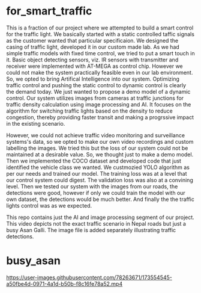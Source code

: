 # for_smart_traffic
This is a fraction of our project where we attempted to build a smart control for the traffic light. We basically started with a static controlled taffic signals as the customer wanted that particular specificaion. We designed the casing of traffic light, developed it in our custom made lab. As we had simple traffic models with fixed time control, we tried to put a smart touch in it. Basic object detecting sensors, viz. IR sensors with transmitter and receiver were implemented with AT-MEGA as control chip. However we could not make the system practically feasible even in our lab environment.
So, we opted to bring Artifical Intelligence into our system. Optimizing traffic control and pushing the static control to dynamic control is clearly the demand today. We just wanted to propose a demo model of a dynamic control. Our system utilizes images from cameras at traffic junctions for traffic density calculation using image processing and AI. It focuses on the algorithm for switching traffic lights based on the density to reduce congestion, thereby providing faster transit and making a progrssive impact in the existing scenario.

However, we could not achieve traffic video monitoring and surveillance systems's data, so we opted to make our own video recordings and custom labelling the images. We tried this but the loss of our system could not be maintained at a desirable value.  So, we thought just to make a demo model. Then we implemented the COCO dataset and developed code that just identified the vehicle class we wanted. We custmozied YOLO algorithm as per our needs and trained our model. The training loss was at a level that our control system could digest. The validation loss was also at a convining level. Then we tested our system with the images from our roads, the detections were good, however if only we could train the model with our own dataset, the detections would be much better. And finally the the traffic lights control was as we expected.

This repo contains just the AI and image processing segment of our project. This video depicts not the exact traffic scenario in Nepal roads but just a busy Asan Galli. The image file is added separately illustrating traffic detections.

# busy_asan


https://user-images.githubusercontent.com/78263671/173554545-a50fbe4d-0971-4a1d-b50b-f8c16fe78a52.mp4

